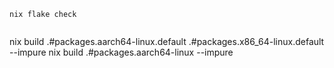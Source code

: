 
```
nix flake check


```
nix build .#packages.aarch64-linux.default .#packages.x86_64-linux.default --impure
nix build .#packages.aarch64-linux --impure